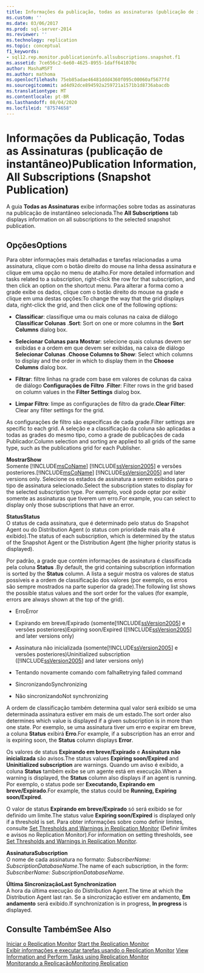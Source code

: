 ```yaml
---
title: Informações da publicação, todas as assinaturas (publicação de instantâneo) | Microsoft Docs
ms.custom: ''
ms.date: 03/06/2017
ms.prod: sql-server-2014
ms.reviewer: ''
ms.technology: replication
ms.topic: conceptual
f1_keywords:
- sql12.rep.monitor.publicationinfo.allsubscriptions.snapshot.f1
ms.assetid: 7ce656c2-6e60-4625-8955-1daff641070c
author: MashaMSFT
ms.author: mathoma
ms.openlocfilehash: 75eb85adae46481ddd4360f095c00060af5677fd
ms.sourcegitcommit: ad4d92dce894592a259721a1571b1d8736abacdb
ms.translationtype: MT
ms.contentlocale: pt-BR
ms.lasthandoff: 08/04/2020
ms.locfileid: "87574658"
---
```

# <a name="publication-information-all-subscriptions-snapshot-publication"></a><span data-ttu-id="4abad-102">Informações da Publicação, Todas as Assinaturas (publicação de instantâneo)</span><span class="sxs-lookup"><span data-stu-id="4abad-102">Publication Information, All Subscriptions (Snapshot Publication)</span></span>
  <span data-ttu-id="4abad-103">A guia **Todas as Assinaturas** exibe informações sobre todas as assinaturas na publicação de instantâneo selecionada.</span><span class="sxs-lookup"><span data-stu-id="4abad-103">The **All Subscriptions** tab displays information on all subscriptions to the selected snapshot publication.</span></span>  
  
## <a name="options"></a><span data-ttu-id="4abad-104">Opções</span><span class="sxs-lookup"><span data-stu-id="4abad-104">Options</span></span>  
 <span data-ttu-id="4abad-105">Para obter informações mais detalhadas e tarefas relacionadas a uma assinatura, clique com o botão direito do mouse na linha dessa assinatura e clique em uma opção no menu de atalho.</span><span class="sxs-lookup"><span data-stu-id="4abad-105">For more detailed information and tasks related to a subscription, right-click the row for that subscription, and then click an option on the shortcut menu.</span></span> <span data-ttu-id="4abad-106">Para alterar a forma como a grade exibe os dados, clique com o botão direito do mouse na grade e clique em uma destas opções:</span><span class="sxs-lookup"><span data-stu-id="4abad-106">To change the way that the grid displays data, right-click the grid, and then click one of the following options:</span></span>  
  
-   <span data-ttu-id="4abad-107">**Classificar**: classifique uma ou mais colunas na caixa de diálogo **Classificar Colunas** .</span><span class="sxs-lookup"><span data-stu-id="4abad-107">**Sort**: Sort on one or more columns in the **Sort Columns** dialog box.</span></span>  
  
-   <span data-ttu-id="4abad-108">**Selecionar Colunas para Mostrar**: selecione quais colunas devem ser exibidas e a ordem em que devem ser exibidas, na caixa de diálogo **Selecionar Colunas** .</span><span class="sxs-lookup"><span data-stu-id="4abad-108">**Choose Columns to Show**: Select which columns to display and the order in which to display them in the **Choose Columns** dialog box.</span></span>  
  
-   <span data-ttu-id="4abad-109">**Filtrar**: filtre linhas na grade com base em valores de colunas da caixa de diálogo **Configurações de Filtro** .</span><span class="sxs-lookup"><span data-stu-id="4abad-109">**Filter**: Filter rows in the grid based on column values in the **Filter Settings** dialog box.</span></span>  
  
-   <span data-ttu-id="4abad-110">**Limpar Filtro**: limpe as configurações de filtro da grade.</span><span class="sxs-lookup"><span data-stu-id="4abad-110">**Clear Filter**: Clear any filter settings for the grid.</span></span>  
  
 <span data-ttu-id="4abad-111">As configurações de filtro são específicas de cada grade.</span><span class="sxs-lookup"><span data-stu-id="4abad-111">Filter settings are specific to each grid.</span></span> <span data-ttu-id="4abad-112">A seleção e a classificação da coluna são aplicadas a todas as grades do mesmo tipo, como a grade de publicações de cada Publicador.</span><span class="sxs-lookup"><span data-stu-id="4abad-112">Column selection and sorting are applied to all grids of the same type, such as the publications grid for each Publisher.</span></span>  
  
 <span data-ttu-id="4abad-113">**Mostrar**</span><span class="sxs-lookup"><span data-stu-id="4abad-113">**Show**</span></span>  
 <span data-ttu-id="4abad-114">Somente [!INCLUDE[msCoName](../../includes/msconame-md.md)] [!INCLUDE[ssVersion2005](../../includes/ssversion2005-md.md)] e versões posteriores.</span><span class="sxs-lookup"><span data-stu-id="4abad-114">[!INCLUDE[msCoName](../../includes/msconame-md.md)] [!INCLUDE[ssVersion2005](../../includes/ssversion2005-md.md)] and later versions only.</span></span> <span data-ttu-id="4abad-115">Selecione os estados de assinatura a serem exibidos para o tipo de assinatura selecionado.</span><span class="sxs-lookup"><span data-stu-id="4abad-115">Select the subscription states to display for the selected subscription type.</span></span> <span data-ttu-id="4abad-116">Por exemplo, você pode optar por exibir somente as assinaturas que tiverem um erro.</span><span class="sxs-lookup"><span data-stu-id="4abad-116">For example, you can select to display only those subscriptions that have an error.</span></span>  
  
 <span data-ttu-id="4abad-117">**Status**</span><span class="sxs-lookup"><span data-stu-id="4abad-117">**Status**</span></span>  
 <span data-ttu-id="4abad-118">O status de cada assinatura, que é determinado pelo status do Snapshot Agent ou do Distribution Agent (o status com prioridade mais alta é exibido).</span><span class="sxs-lookup"><span data-stu-id="4abad-118">The status of each subscription, which is determined by the status of the Snapshot Agent or the Distribution Agent (the higher priority status is displayed).</span></span>  
  
 <span data-ttu-id="4abad-119">Por padrão, a grade que contém informações de assinatura é classificada pela coluna **Status** .</span><span class="sxs-lookup"><span data-stu-id="4abad-119">By default, the grid containing subscription information is sorted by the **Status** column.</span></span> <span data-ttu-id="4abad-120">A lista a seguir mostra os valores de status possíveis e a ordem de classificação dos valores (por exemplo, os erros são sempre mostrados na parte superior da grade).</span><span class="sxs-lookup"><span data-stu-id="4abad-120">The following list shows the possible status values and the sort order for the values (for example, errors are always shown at the top of the grid).</span></span>  
  
-   <span data-ttu-id="4abad-121">Erro</span><span class="sxs-lookup"><span data-stu-id="4abad-121">Error</span></span>  
  
-   <span data-ttu-id="4abad-122">Expirando em breve/Expirado (somente[!INCLUDE[ssVersion2005](../../includes/ssversion2005-md.md)] e versões posteriores)</span><span class="sxs-lookup"><span data-stu-id="4abad-122">Expiring soon/Expired ([!INCLUDE[ssVersion2005](../../includes/ssversion2005-md.md)] and later versions only)</span></span>  
  
-   <span data-ttu-id="4abad-123">Assinatura não inicializada (somente[!INCLUDE[ssVersion2005](../../includes/ssversion2005-md.md)] e versões posteriores)</span><span class="sxs-lookup"><span data-stu-id="4abad-123">Uninitialized subscription ([!INCLUDE[ssVersion2005](../../includes/ssversion2005-md.md)] and later versions only)</span></span>  
  
-   <span data-ttu-id="4abad-124">Tentando novamente comando com falha</span><span class="sxs-lookup"><span data-stu-id="4abad-124">Retrying failed command</span></span>  
  
-   <span data-ttu-id="4abad-125">Sincronizando</span><span class="sxs-lookup"><span data-stu-id="4abad-125">Synchronizing</span></span>  
  
-   <span data-ttu-id="4abad-126">Não sincronizando</span><span class="sxs-lookup"><span data-stu-id="4abad-126">Not synchronizing</span></span>  
  
 <span data-ttu-id="4abad-127">A ordem de classificação também determina qual valor será exibido se uma determinada assinatura estiver em mais de um estado.</span><span class="sxs-lookup"><span data-stu-id="4abad-127">The sort order also determines which value is displayed if a given subscription is in more than one state.</span></span> <span data-ttu-id="4abad-128">Por exemplo, se uma assinatura tiver um erro e expirar em breve, a coluna **Status** exibirá **Erro**.</span><span class="sxs-lookup"><span data-stu-id="4abad-128">For example, if a subscription has an error and is expiring soon, the **Status** column displays **Error**.</span></span>  
  
 <span data-ttu-id="4abad-129">Os valores de status **Expirando em breve/Expirado** e **Assinatura não inicializada** são avisos.</span><span class="sxs-lookup"><span data-stu-id="4abad-129">The status values **Expiring soon/Expired** and **Uninitialized subscription** are warnings.</span></span> <span data-ttu-id="4abad-130">Quando um aviso é exibido, a coluna **Status** também exibe se um agente está em execução.</span><span class="sxs-lookup"><span data-stu-id="4abad-130">When a warning is displayed, the **Status** column also displays if an agent is running.</span></span> <span data-ttu-id="4abad-131">Por exemplo, o status pode ser **Executando, Expirando em breve/Expirado**.</span><span class="sxs-lookup"><span data-stu-id="4abad-131">For example, the status could be **Running, Expiring soon/Expired**.</span></span>  
  
 <span data-ttu-id="4abad-132">O valor de status **Expirando em breve/Expirado** só será exibido se for definido um limite.</span><span class="sxs-lookup"><span data-stu-id="4abad-132">The status value **Expiring soon/Expired** is displayed only if a threshold is set.</span></span> <span data-ttu-id="4abad-133">Para obter informações sobre como definir limites, consulte [Set Thresholds and Warnings in Replication Monitor](monitor/set-thresholds-and-warnings-in-replication-monitor.md) (Definir limites e avisos no Replication Monitor).</span><span class="sxs-lookup"><span data-stu-id="4abad-133">For information on setting thresholds, see [Set Thresholds and Warnings in Replication Monitor](monitor/set-thresholds-and-warnings-in-replication-monitor.md).</span></span>  
  
 <span data-ttu-id="4abad-134">**Assinatura**</span><span class="sxs-lookup"><span data-stu-id="4abad-134">**Subscription**</span></span>  
 <span data-ttu-id="4abad-135">O nome de cada assinatura no formato: *SubscriberName: SubscriptionDatabaseName*.</span><span class="sxs-lookup"><span data-stu-id="4abad-135">The name of each subscription, in the form: *SubscriberName: SubscriptionDatabaseName*.</span></span>  
  
 <span data-ttu-id="4abad-136">**Última Sincronização**</span><span class="sxs-lookup"><span data-stu-id="4abad-136">**Last Synchronization**</span></span>  
 <span data-ttu-id="4abad-137">A hora da última execução do Distribution Agent.</span><span class="sxs-lookup"><span data-stu-id="4abad-137">The time at which the Distribution Agent last ran.</span></span> <span data-ttu-id="4abad-138">Se a sincronização estiver em andamento, **Em andamento** será exibido.</span><span class="sxs-lookup"><span data-stu-id="4abad-138">If synchronization is in progress, **In progress** is displayed.</span></span>  
  
## <a name="see-also"></a><span data-ttu-id="4abad-139">Consulte Também</span><span class="sxs-lookup"><span data-stu-id="4abad-139">See Also</span></span>  
 <span data-ttu-id="4abad-140">[Iniciar o Replication Monitor](monitor/start-the-replication-monitor.md) </span><span class="sxs-lookup"><span data-stu-id="4abad-140">[Start the Replication Monitor](monitor/start-the-replication-monitor.md) </span></span>  
 <span data-ttu-id="4abad-141">[Exibir informações e executar tarefas usando o Replication Monitor](monitor/view-information-and-perform-tasks-replication-monitor.md) </span><span class="sxs-lookup"><span data-stu-id="4abad-141">[View Information and Perform Tasks using Replication Monitor](monitor/view-information-and-perform-tasks-replication-monitor.md) </span></span>  
 [<span data-ttu-id="4abad-142">Monitorando a Replicação</span><span class="sxs-lookup"><span data-stu-id="4abad-142">Monitoring Replication</span></span>](monitoring-replication.md)  
  
  
